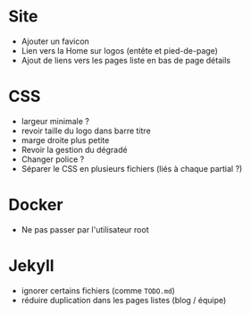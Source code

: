 # Site
- Ajouter un favicon
- Lien vers la Home sur logos (entête et pied-de-page)
- Ajout de liens vers les pages liste en bas de page détails

# CSS
- largeur minimale ?
- revoir taille du logo dans barre titre
- marge droite plus petite
- Revoir la gestion du dégradé
- Changer police ?
- Séparer le CSS en plusieurs fichiers (liés à chaque partial ?)

# Docker
- Ne pas passer par l'utilisateur root

# Jekyll
- ignorer certains fichiers (comme `TODO.md`)
- réduire duplication dans les pages listes (blog / équipe)
